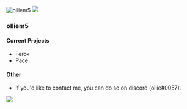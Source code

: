 <h align = "left"> <img src = "https://komarev.com/ghpvc/?username=olliem5" alt = "olliem5" /> </h>
![](https://hit.yhype.me/github/profile?user_id=64110522)

### olliem5
 #### Current Projects
  - Ferox
  - Pace
 
 #### Other
- If you'd like to contact me, you can do so on discord (ollie#0057).
 
<img align = "center" src = "https://github-readme-stats.vercel.app/api/?username=olliem5&theme=cobalt&count_private=true"/>
